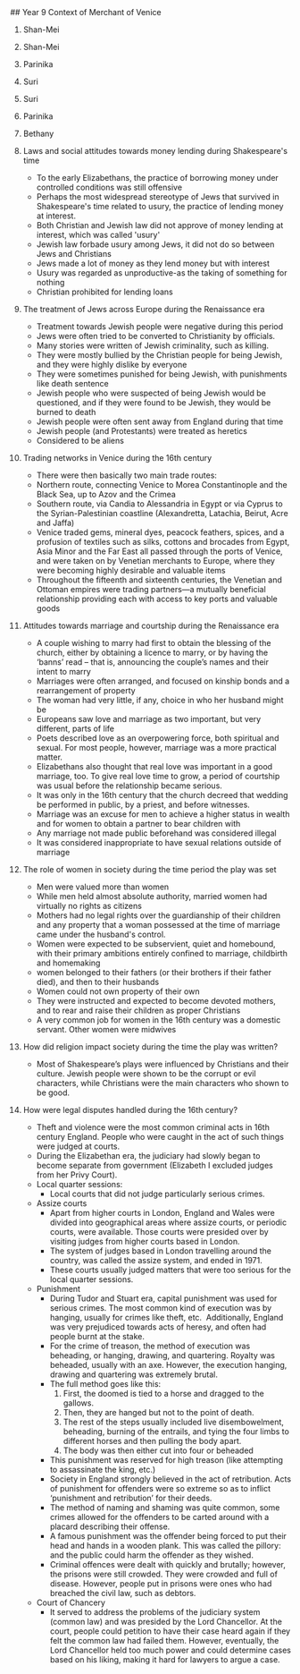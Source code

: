 <head>
  <title>Merchant of Venice Context Year 9</title>
</head>
## Year 9 Context of Merchant of Venice

1.  Shan-Mei  
2.  Shan-Mei  
3.  Parinika  
4.  Suri  
5.  Suri  
6.  Parinika
7.  Bethany  

1.  Laws and social attitudes towards money lending during Shakespeare's time  
	-   To the early Elizabethans, the practice of borrowing money under controlled conditions was still offensive
	-   Perhaps the most widespread stereotype of Jews that survived in Shakespeare's time related to usury, the practice of lending money at interest.
	-   Both Christian and Jewish law did not approve of money lending at interest, which was called 'usury'
	-   Jewish law forbade usury among Jews, it did not do so between Jews and Christians
	-   Jews made a lot of money as they lend money but with interest
	-   Usury was regarded as unproductive-as the taking of something for nothing
	-   Christian prohibited for lending loans

2.  The treatment of Jews across Europe during the Renaissance era
	- Treatment towards Jewish people were negative during this period
	- Jews were often tried to be converted to Christianity by officials.
	- Many stories were written of Jewish criminality, such as killing.
	- They were mostly bullied by the Christian people for being Jewish, and they were highly dislike by everyone
	- They were sometimes punished for being Jewish, with punishments like death sentence
	- Jewish people who were suspected of being Jewish would be questioned, and if they were found to be Jewish, they would be burned to death
	- Jewish people were often sent away from England during that time
	- Jewish people (and Protestants) were treated as heretics
	- Considered to be aliens

3.  Trading networks in Venice during the 16th century
	- There were then basically two main trade routes:
	- Northern route, connecting Venice to Morea Constantinople and the Black Sea, up to Azov and the Crimea 
	- Southern route, via Candia to Alessandria in Egypt or via Cyprus to the Syrian-Palestinian coastline (Alexandretta, Latachia, Beirut, Acre and Jaffa) 
	- Venice traded gems, mineral dyes, peacock feathers, spices, and a profusion of textiles such as silks, cottons and brocades from Egypt, Asia Minor and the Far East all passed through the ports of Venice, and were taken on by Venetian merchants to Europe, where they were becoming highly desirable and valuable items 
	- Throughout the fifteenth and sixteenth centuries, the Venetian and Ottoman empires were trading partners—a mutually beneficial relationship providing each with access to key ports and valuable goods 

4.  Attitudes towards marriage and courtship during the Renaissance era 
	- A couple wishing to marry had first to obtain the blessing of the church, either by obtaining a licence to marry, or by having the ‘banns’ read – that is, announcing the couple’s names and their intent to marry 
	- Marriages were often arranged, and focused on kinship bonds and a rearrangement of property 
	- The woman had very little, if any, choice in who her husband might be 
	- Europeans saw love and marriage as two important, but very different, parts of life 
	- Poets described love as an overpowering force, both spiritual and sexual. For most people, however, marriage was a more practical matter. 
	- Elizabethans also thought that real love was important in a good marriage, too. To give real love time to grow, a period of courtship was usual before the relationship became serious.   
	- It was only in the 16th century that the church decreed that wedding be performed in public, by a priest, and before witnesses.   
	- Marriage was an excuse for men to achieve a higher status in wealth and for women to obtain a partner to bear children with 
	- Any marriage not made public beforehand was considered illegal 
	- It was considered inappropriate to have sexual relations outside of marriage 

5.  The role of women in society during the time period the play was set 
	- Men were valued more than women 
	- While men held almost absolute authority, married women had virtually no rights as citizens 
	- Mothers had no legal rights over the guardianship of their children and any property that a woman possessed at the time of marriage came under the husband's control. 
	- Women were expected to be subservient, quiet and homebound, with their primary ambitions entirely confined to marriage, childbirth and homemaking 
	- women belonged to their fathers (or their brothers if their father died), and then to their husbands 
	- Women could not own property of their own 
	- They were instructed and expected to become devoted mothers, and to rear and raise their children as proper Christians 
	- A very common job for women in the 16th century was a domestic servant. Other women were midwives 

6.  How did religion impact society during the time the play was written? 
	- Most of Shakespeare’s plays were influenced by Christians and their culture. Jewish people were shown to be the corrupt or evil characters, while Christians were the main characters who shown to be good.  

7. How were legal disputes handled during the 16th century? 
	- Theft and violence were the most common criminal acts in 16th century England. People who were caught in the act of such things were judged at courts. 
	- During the Elizabethan era, the judiciary had slowly began to become separate from government (Elizabeth I excluded judges from her Privy Court). 
	- Local quarter sessions:
		- Local courts that did not judge particularly serious crimes. 
	- Assize courts 
		- Apart from higher courts in London, England and Wales were divided into geographical areas where assize courts, or periodic courts, were available. Those courts were presided over by visiting judges from higher courts based in London. 
		- The system of judges based in London travelling around the country, was called the assize system, and ended in 1971. 
		- These courts usually judged matters that were too serious for the local quarter sessions. 
	- Punishment 
		- During Tudor and Stuart era, capital punishment was used for serious crimes. The most common kind of execution was by hanging, usually for crimes like theft, etc.  Additionally, England was very prejudiced towards acts of heresy, and often had people burnt at the stake. 
		- For the crime of treason, the method of execution was beheading, or hanging, drawing, and quartering. Royalty was beheaded, usually with an axe. However, the execution hanging, drawing and quartering was extremely brutal. 
		- The full method goes like this: 
			1. First, the doomed is tied to a horse and dragged to the gallows. 
			2. Then, they are hanged but not to the point of death. 
			3. The rest of the steps usually included live disembowelment, beheading, burning of the entrails, and tying the four limbs to different horses and then pulling the body apart. 
			4. The body was then either cut into four or beheaded 
		- This punishment was reserved for high treason (like attempting to assassinate the king, etc.) 
		- Society in England strongly believed in the act of retribution. Acts of punishment for offenders were so extreme so as to inflict ‘punishment and retribution’ for their deeds. 
		- The method of naming and shaming was quite common, some crimes allowed for the offenders to be carted around with a placard describing their offense. 
		- A famous punishment was the offender being forced to put their head and hands in a wooden plank. This was called the pillory: and the public could harm the offender as they wished. 
		- Criminal offences were dealt with quickly and brutally; however, the prisons were still crowded. They were crowded and full of disease. However, people put in prisons were ones who had breached the civil law, such as debtors. 
	- Court of Chancery 
		- It served to address the problems of the judiciary system (common law) and was presided by the Lord Chancellor. At the court, people could petition to have their case heard again if they felt the common law had failed them. However, eventually, the Lord Chancellor held too much power and could determine cases based on his liking, making it hard for lawyers to argue a case.